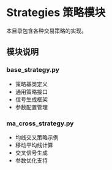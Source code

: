 # Strategies 策略模块

本目录包含各种交易策略的实现。

## 模块说明

### base_strategy.py
- 策略基类定义
- 通用策略接口
- 信号生成框架
- 参数配置管理

### ma_cross_strategy.py
- 均线交叉策略示例
- 移动平均线计算
- 交叉信号生成
- 参数优化支持